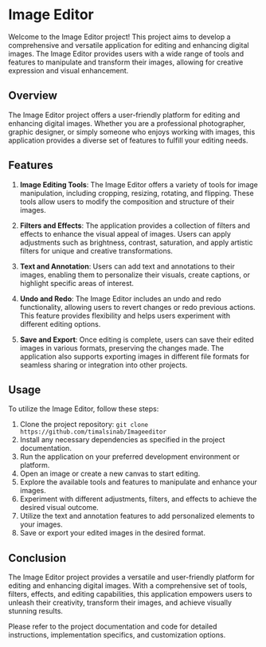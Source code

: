 # Image Editor

Welcome to the Image Editor project! This project aims to develop a comprehensive and versatile application for editing and enhancing digital images. The Image Editor provides users with a wide range of tools and features to manipulate and transform their images, allowing for creative expression and visual enhancement.

## Overview
The Image Editor project offers a user-friendly platform for editing and enhancing digital images. Whether you are a professional photographer, graphic designer, or simply someone who enjoys working with images, this application provides a diverse set of features to fulfill your editing needs.

## Features
1. **Image Editing Tools**: The Image Editor offers a variety of tools for image manipulation, including cropping, resizing, rotating, and flipping. These tools allow users to modify the composition and structure of their images.

2. **Filters and Effects**: The application provides a collection of filters and effects to enhance the visual appeal of images. Users can apply adjustments such as brightness, contrast, saturation, and apply artistic filters for unique and creative transformations.

3. **Text and Annotation**: Users can add text and annotations to their images, enabling them to personalize their visuals, create captions, or highlight specific areas of interest.

4. **Undo and Redo**: The Image Editor includes an undo and redo functionality, allowing users to revert changes or redo previous actions. This feature provides flexibility and helps users experiment with different editing options.

5. **Save and Export**: Once editing is complete, users can save their edited images in various formats, preserving the changes made. The application also supports exporting images in different file formats for seamless sharing or integration into other projects.

## Usage
To utilize the Image Editor, follow these steps:

1. Clone the project repository: `git clone https://github.com/timalsinab/Imageeditor`
2. Install any necessary dependencies as specified in the project documentation.
3. Run the application on your preferred development environment or platform.
4. Open an image or create a new canvas to start editing.
5. Explore the available tools and features to manipulate and enhance your images.
6. Experiment with different adjustments, filters, and effects to achieve the desired visual outcome.
7. Utilize the text and annotation features to add personalized elements to your images.
8. Save or export your edited images in the desired format.

## Conclusion
The Image Editor project provides a versatile and user-friendly platform for editing and enhancing digital images. With a comprehensive set of tools, filters, effects, and editing capabilities, this application empowers users to unleash their creativity, transform their images, and achieve visually stunning results.

Please refer to the project documentation and code for detailed instructions, implementation specifics, and customization options.
